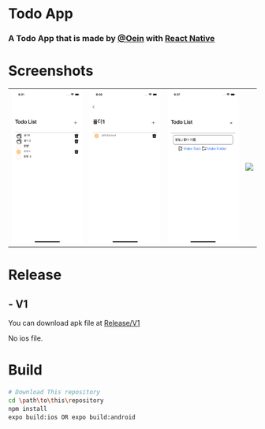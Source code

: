 # Todo App
### A Todo App that is made by [@Oein](https://github.com/Oein) with [React Native](https://www.npmjs.com/package/react-native)

# Screenshots
<table>
<tr>
<td>
<img src="https://github.com/Oein/TodoApp_RN/raw/main/ScreenShots/%08img1.png" />
</td>
<td>
<img src="https://github.com/Oein/TodoApp_RN/raw/main/ScreenShots/img2.png" />
</td>
<td>
<img src="https://github.com/Oein/TodoApp_RN/raw/main/ScreenShots/img3.png" />
</td>
<td>
<img src="https://github.com/Oein/TodoApp_RN/raw/main/ScreenShots/Video.png" />
</td>
</tr>
</table>

# Release
## - V1
You can download apk file at [Release/V1](https://github.com/Oein/TodoApp_RN/releases/tag/V1)

No ios file.

# Build
```sh
# Download This repository
cd \path\to\this\repository
npm install
expo build:ios OR expo build:android
```